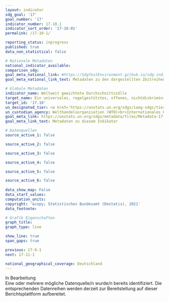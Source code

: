 ```yaml
---
layout: indicator    
sdg_goal: '17'    
goal_number: '17'    
indicator_number: 17.10.1    
indicator_sort_order: '17-10-01'    
permalink: /17-10-1/    

reporting_status: inprogress    
published: true    
data_non_statistical: false    

# Nationale Metadaten    
national_indicator_available:     
comparison_sdg:     
goal_meta_national_link: #https://SdgTestEnvironment.github.io/sdg-indicators/public/MetaDe/17.10.1.pdf    
goal_meta_national_link_text: Metadaten zu den dargestellten Zeitreihen    

# Globale Metadaten    
indicator_name: Weltweit gewichtete Durchschnittszölle    
target_name: Ein universales, regelgestütztes, offenes, nichtdiskriminierendes und gerechtes multilaterales Handelssystem unter dem Dach der Welthandelsorganisation fördern, insbesondere durch den Abschluss der Verhandlungen im Rahmen ihrer Entwicklungsagenda von Doha    
target_id: '17.10'    
un_designated_tier: <a href='https://unstats.un.org/sdgs/iaeg-sdgs/tier-classification/' title='Klicken Sie hier um weitere Informationen zur UN-Tier-Klassifikation zu erhalten.'  target='_blank'>Tier I</a>    
un_custodian_agency: Welthandelsorganisation (WTO)<br>Internationales Handelszentrum (ITC)<br>Welthandels- und Entwicklungskonferenz (UNCTAD)    
goal_meta_link: https://unstats.un.org/sdgs/metadata/files/Metadata-17-10-01.pdf    
goal_meta_link_text: Metadaten zu diesem Indikator        

# Datenquellen
source_active_1: false

source_active_2: false

source_active_3: false

source_active_4: false

source_active_5: false

source_active_6: false
    
data_show_map: False    
data_start_values:     
computation_units:     
copyright: '&copy; Statistisches Bundesamt (Destatis), 2021'    
data_footnote:     

# Grafik Eigenschaften    
graph_title:     
graph_type: line    

show_line: true
span_gaps: true    

previous: 17-9-1    
next: 17-11-1    

national_geographical_coverage: Deutschland    
---
```


<span class="status inprogress"> In Bearbeitung </span><br>
Eine oder mehrere mögliche Datenquelle/n wurde/n bereits identifiziert. Die entsprechenden Datenreihen werden derzeit zur Bereitstellung auf dieser Berichtsplattform aufbereitet.